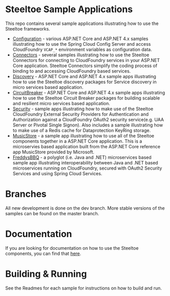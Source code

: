# Steeltoe Sample Applications
This repo contains several sample applications illustrating how to use the Steeltoe frameworks. 

* [Configuration](https://github.com/SteeltoeOSS/Samples/tree/master/Configuration) - various ASP.NET Core and ASP.NET 4.x samples illustrating how to use the Spring Cloud Config Server and access CloudFoundry `VCAP_*` environment variables as configuration data.
* [Connectors](https://github.com/SteeltoeOSS/Samples/tree/master/Connectors) - several samples illustrating how to use the Steeltoe Connectors for connecting to CloudFoundry services in your ASP.NET Core application. Steeltoe Connectors simplify the coding process of binding to and accessing CloudFoundry based services.
* [Discovery](https://github.com/SteeltoeOSS/Samples/tree/master/Discovery) - ASP.NET Core and ASP.NET 4.x sample apps illustrating how to use the Steeltoe discovery packages for Service discovery in micro services based application.
* [CircuitBreaker](https://github.com/SteeltoeOSS/Samples/tree/master/CircuitBreaker) - ASP.NET Core and ASP.NET 4.x sample apps illustrating how to use the Steeltoe Circuit Breaker packages for building scalable and resilient micro services based application.
* [Security](https://github.com/SteeltoeOSS/Samples/tree/master/Security) - sample apps illustrating how to make use of the Steeltoe CloudFoundry External Security Providers for Authentication and Authorization against a CloudFoundry OAuth2 security service(e.g. UAA Server or Pivotal Single Signon). Also includes a sample illustrating how to make use of a Redis cache for Dataprotection KeyRing storage.
* [MusicStore](https://github.com/SteeltoeOSS/Samples/tree/master/MusicStore) -  a sample app illustrating how to use all of the Steeltoe components together in a ASP.NET Core application. This is a microservies based application built from the ASP.NET Core reference app MusicStore provided by Microsoft.
* [FreddysBBQ](https://github.com/SteeltoeOSS/Samples/tree/master/FreddysBBQ) - a polyglot (i.e. Java and .NET) microservices based sample app illustrating interoperability between Java and .NET based microservices running on CloudFoundry, secured with OAuth2 Security Services and using Spring Cloud Services.

# Branches

All new development is done on the dev branch. More stable versions of the samples can be found on the master branch.

# Documentation

If you are looking for documentation on how to use the Steeltoe components, you can find that [here](http://steeltoe.io/docs/).

# Building & Running

See the Readmes for each sample for instructions on how to build and run.

